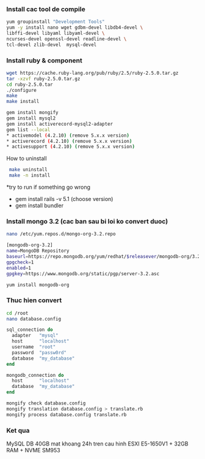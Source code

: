 ### Install cac tool de compile

```bash
yum groupinstall "Development Tools"
yum -y install nano wget gdbm-devel libdb4-devel \
libffi-devel libyaml libyaml-devel \
ncurses-devel openssl-devel readline-devel \
tcl-devel zlib-devel  mysql-devel
```

### Install ruby & component
```bash
wget https://cache.ruby-lang.org/pub/ruby/2.5/ruby-2.5.0.tar.gz
tar -xzvf ruby-2.5.0.tar.gz
cd ruby-2.5.0.tar
./configure
make
make install

gem install mongify
gem install mysql2
gem install activerecord-mysql2-adapter
gem list --local
* activemodel (4.2.10) (remove 5.x.x version)
* activerecord (4.2.10) (remove 5.x.x version)
* activesupport (4.2.10) (remove 5.x.x version)
```

How to uninstall
```bash
 make uninstall
 make -n install
```

*try to run if something go wrong
* gem install rails -v 5.1 (choose version)
* gem install bundler

### Install mongo 3.2 (cac ban sau bi loi ko convert duoc)

```bash
nano /etc/yum.repos.d/mongo-org-3.2.repo
```
```bash
[mongodb-org-3.2]
name=MongoDB Repository
baseurl=https://repo.mongodb.org/yum/redhat/$releasever/mongodb-org/3.2/x86_64/
gpgcheck=1
enabled=1
gpgkey=https://www.mongodb.org/static/pgp/server-3.2.asc
```
```bash
yum install mongodb-org
```

### Thuc hien convert

```bash
cd /root
nano database.config
```
```ruby
sql_connection do
  adapter   "mysql"
  host      "localhost"
  username  "root"
  password  "passw0rd"
  database  "my_database"
end

mongodb_connection do
  host      "localhost"
  database  "my_database"
end
```
```bash
mongify check database.config
mongify translation database.config > translate.rb
mongify process database.config translate.rb
```

### Ket qua

MySQL DB 40GB mat khoang 24h tren cau hinh ESXI E5-1650V1 + 32GB RAM + NVME SM953
